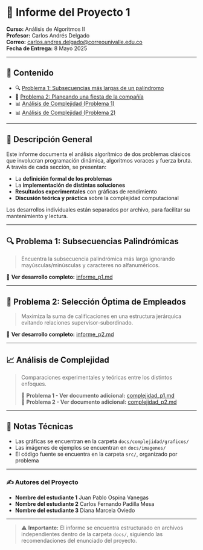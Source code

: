 # 📘 Informe del Proyecto 1

**Curso:** Análisis de Algoritmos II  
**Profesor:** Carlos Andrés Delgado  
**Correo:** carlos.andres.delgado@correounivalle.edu.co  
**Fecha de Entrega:** 8 Mayo 2025

---

## 📂 Contenido

- 🔍 [Problema 1: Subsecuencias más largas de un palíndromo](informe_p1.md)
- 🧠 [Problema 2: Planeando una fiesta de la compañía](informe_p2.md)
- 📊 [Análisis de Complejidad (Problema 1)](./complejidad/complejidad_p1.md)
- 📊 [Análisis de Complejidad (Problema 2)](./complejidad/complejidad_p2.md)

---

## 📌 Descripción General

Este informe documenta el análisis algorítmico de dos problemas clásicos que involucran programación dinámica, algoritmos voraces y fuerza bruta. A través de cada sección, se presentan:

- La **definición formal de los problemas**
- La **implementación de distintas soluciones**
- **Resultados experimentales** con gráficas de rendimiento
- **Discusión teórica y práctica** sobre la complejidad computacional

Los desarrollos individuales están separados por archivo, para facilitar su mantenimiento y lectura.

---

## 🔍 Problema 1: Subsecuencias Palindrómicas

> Encuentra la subsecuencia palindrómica más larga ignorando mayúsculas/minúsculas y caracteres no alfanuméricos.

📄 **Ver desarrollo completo:** [informe_p1.md](informe_p1.md)

---

## 🧠 Problema 2: Selección Óptima de Empleados

> Maximiza la suma de calificaciones en una estructura jerárquica evitando relaciones supervisor-subordinado.

📄 **Ver desarrollo completo:** [informe_p2.md](informe_p2.md)

---

## 📈 Análisis de Complejidad

> Comparaciones experimentales y teóricas entre los distintos enfoques.
>
> 📄 **Problema 1 - Ver documento adicional:** [complejidad_p1.md](./complejidad/complejidad_p1.md) <br>
> 📄 **Problema 2 - Ver documento adicional:** [complejidad_p2.md](./complejidad/complejidad_p2.md)

---

## 📌 Notas Técnicas

- Las gráficas se encuentran en la carpeta `docs/complejidad/graficos/`
- Las imágenes de ejemplos se encuentran en `docs/imagenes/`
- El código fuente se encuentra en la carpeta `src/`, organizado por problema

---

### ✍️ Autores del Proyecto

- **Nombre del estudiante 1** Juan Pablo Ospina Vanegas
- **Nombre del estudiante 2** Carlos Fernando Padilla Mesa
- **Nombre del estudiante 3** Diana Marcela Oviedo

---

> ⚠️ **Importante:** El informe se encuentra estructurado en archivos independientes dentro de la carpeta `docs/`, siguiendo las recomendaciones del enunciado del proyecto.
